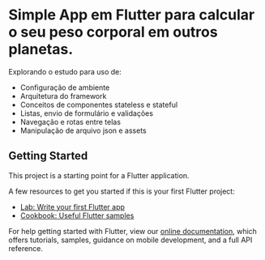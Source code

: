 # Simple App em Flutter para calcular o seu peso corporal em outros planetas.
 
Explorando o estudo para uso de: 
- Configuração de ambiente 
- Arquitetura do framework 
- Conceitos de componentes stateless e stateful 
- Listas, envio de formulário e validações 
- Navegação e rotas entre telas
- Manipulação de arquivo json e assets

## Getting Started

This project is a starting point for a Flutter application.

A few resources to get you started if this is your first Flutter project:

- [Lab: Write your first Flutter app](https://flutter.dev/docs/get-started/codelab)
- [Cookbook: Useful Flutter samples](https://flutter.dev/docs/cookbook)

For help getting started with Flutter, view our
[online documentation](https://flutter.dev/docs), which offers tutorials,
samples, guidance on mobile development, and a full API reference.
